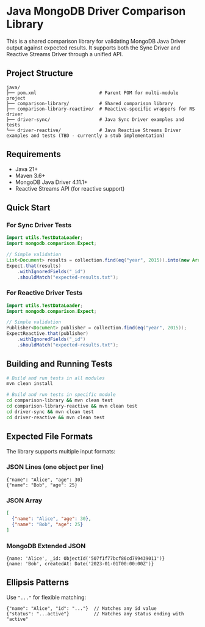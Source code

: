 # Java MongoDB Driver Comparison Library

This is a shared comparison library for validating MongoDB Java Driver output against expected results. It supports both the Sync Driver and Reactive Streams Driver through a unified API.

## Project Structure

```
java/
├── pom.xml                       # Parent POM for multi-module project
├── comparison-library/           # Shared comparison library
├── comparison-library-reactive/  # Reactive-specific wrappers for RS driver
├── driver-sync/                  # Java Sync Driver examples and tests
└── driver-reactive/              # Java Reactive Streams Driver examples and tests (TBD - currently a stub implementation)
```

## Requirements

- Java 21+
- Maven 3.6+
- MongoDB Java Driver 4.11.1+
- Reactive Streams API (for reactive support)

## Quick Start

### For Sync Driver Tests

```java
import utils.TestDataLoader;
import mongodb.comparison.Expect;

// Simple validation
List<Document> results = collection.find(eq("year", 2015)).into(new ArrayList<>());
Expect.that(results)
    .withIgnoredFields("_id")
    .shouldMatch("expected-results.txt");
```

### For Reactive Driver Tests

```java
import utils.TestDataLoader;
import mongodb.comparison.Expect;

// Simple validation
Publisher<Document> publisher = collection.find(eq("year", 2015));
ExpectReactive.that(publisher)
    .withIgnoredFields("_id")
    .shouldMatch("expected-results.txt");
```

## Building and Running Tests

```bash
# Build and run tests in all modules
mvn clean install

# Build and run tests in specific module
cd comparison-library && mvn clean test
cd comparison-library-reactive && mvn clean test
cd driver-sync && mvn clean test
cd driver-reactive && mvn clean test
```

## Expected File Formats

The library supports multiple input formats:

### JSON Lines (one object per line)
```
{"name": "Alice", "age": 30}
{"name": "Bob", "age": 25}
```

### JSON Array
```json
[
  {"name": "Alice", "age": 30},
  {"name": "Bob", "age": 25}
]
```

### MongoDB Extended JSON
```
{name: 'Alice', _id: ObjectId('507f1f77bcf86cd799439011')}
{name: 'Bob', createdAt: Date('2023-01-01T00:00:00Z')}
```

## Ellipsis Patterns

Use `"..."` for flexible matching:

```
{"name": "Alice", "id": "..."}  // Matches any id value
{"status": "...active"}         // Matches any status ending with "active"
```

